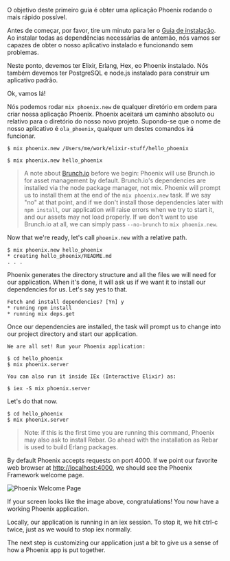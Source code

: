 O objetivo deste primeiro guia é obter uma aplicação Phoenix rodando o mais rápido possível.

Antes de começar, por favor, tire um minuto para ler o [Guia de instalação](http://www.phoenixframework.org/docs/installation). Ao instalar todas as dependências necessárias de antemão, nós vamos ser capazes de obter o nosso aplicativo instalado e funcionando sem problemas.

Neste ponto, devemos ter Elixir, Erlang, Hex, eo  Phoenix instalado. Nós também devemos ter PostgreSQL e node.js instalado para construir um aplicativo padrão.

Ok, vamos lá!

Nós podemos rodar `mix phoenix.new` de qualquer diretório em ordem para criar nossa aplicação Phoenix. Phoenix aceitará um caminho absoluto ou relativo para o diretório do nosso novo projeto. Supondo-se que o nome de nosso aplicativo é `ola_phoenix`, qualquer um destes comandos irá funcionar.

```console
$ mix phoenix.new /Users/me/work/elixir-stuff/hello_phoenix
```

```console
$ mix phoenix.new hello_phoenix
```

> A note about [Brunch.io](http://brunch.io/) before we begin: Phoenix will use Brunch.io for asset management by default. Brunch.io's dependencies are installed via the node package manager, not mix. Phoenix will prompt us to install them at the end of the `mix phoenix.new` task. If we say "no" at that point, and if we don't install those dependencies later with `npm install`, our application will raise errors when we try to start it, and our assets may not load properly. If we don't want to use Brunch.io at all, we can simply pass `--no-brunch` to `mix phoenix.new`.

Now that we're ready, let's call `phoenix.new` with a relative path.

```console
$ mix phoenix.new hello_phoenix
* creating hello_phoenix/README.md
. . .
```

Phoenix generates the directory structure and all the files we will need for our application. When it's done, it will ask us if we want it to install our dependencies for us. Let's say yes to that.

```console
Fetch and install dependencies? [Yn] y
* running npm install
* running mix deps.get
```

Once our dependencies are installed, the task will prompt us to change into our project directory and start our application.

```console
We are all set! Run your Phoenix application:

$ cd hello_phoenix
$ mix phoenix.server

You can also run it inside IEx (Interactive Elixir) as:

$ iex -S mix phoenix.server
```

Let's do that now.

```console
$ cd hello_phoenix
$ mix phoenix.server
```

> Note: if this is the first time you are running this command, Phoenix may also ask to install Rebar. Go ahead with the installation as Rebar is used to build Erlang packages.

By default Phoenix accepts requests on port 4000. If we point our favorite web browser at [http://localhost:4000](http://localhost:4000), we should see the Phoenix Framework welcome page.

![Phoenix Welcome Page](/images/welcome-to-phoenix.png)

If your screen looks like the image above, congratulations! You now have a working Phoenix application.

Locally, our application is running in an iex session. To stop it, we hit ctrl-c twice, just as we would to stop iex normally.

The next step is customizing our application just a bit to give us a sense of how a Phoenix app is put together.
